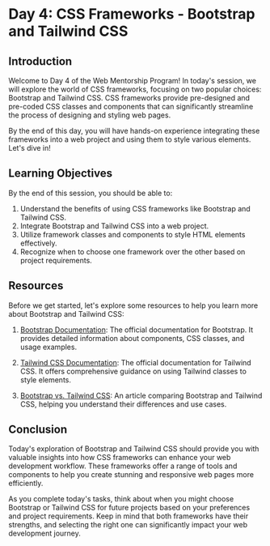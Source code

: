 # Day 4: CSS Frameworks - Bootstrap and Tailwind CSS

## Introduction
Welcome to Day 4 of the Web Mentorship Program! In today's session, we will explore the world of CSS frameworks, focusing on two popular choices: Bootstrap and Tailwind CSS. CSS frameworks provide pre-designed and pre-coded CSS classes and components that can significantly streamline the process of designing and styling web pages.

By the end of this day, you will have hands-on experience integrating these frameworks into a web project and using them to style various elements. Let's dive in!

## Learning Objectives
By the end of this session, you should be able to:

1. Understand the benefits of using CSS frameworks like Bootstrap and Tailwind CSS.
2. Integrate Bootstrap and Tailwind CSS into a web project.
3. Utilize framework classes and components to style HTML elements effectively.
4. Recognize when to choose one framework over the other based on project requirements.

## Resources
Before we get started, let's explore some resources to help you learn more about Bootstrap and Tailwind CSS:

1. [Bootstrap Documentation](https://getbootstrap.com/docs/5.0/getting-started/introduction/): The official documentation for Bootstrap. It provides detailed information about components, CSS classes, and usage examples.

2. [Tailwind CSS Documentation](https://tailwindcss.com/docs): The official documentation for Tailwind CSS. It offers comprehensive guidance on using Tailwind classes to style elements.

3. [Bootstrap vs. Tailwind CSS](https://blog.tailwindcss.com/bootstrap-to-tailwind): An article comparing Bootstrap and Tailwind CSS, helping you understand their differences and use cases.

## Conclusion
Today's exploration of Bootstrap and Tailwind CSS should provide you with valuable insights into how CSS frameworks can enhance your web development workflow. These frameworks offer a range of tools and components to help you create stunning and responsive web pages more efficiently.

As you complete today's tasks, think about when you might choose Bootstrap or Tailwind CSS for future projects based on your preferences and project requirements. Keep in mind that both frameworks have their strengths, and selecting the right one can significantly impact your web development journey.